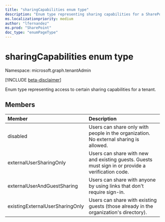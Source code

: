 ```yaml
---
title: "sharingCapabilities enum type"
description: "Enum type representing sharing capabilities for a SharePoint site or tenant."
ms.localizationpriority: medium
author: "lfernandez"
ms.prod: "SharePoint"
doc_type: "enumPageType"
---
```


# sharingCapabilities enum type

Namespace: microsoft.graph.tenantAdmin

[!INCLUDE [beta-disclaimer](../../includes/beta-disclaimer.md)]

Enum type representing access to certain sharing capabilities for a tenant.

## Members
|Member|Description|
|:---|:---|
| disabled                        | Users can share only with people in the organization. No external sharing is allowed.             |
| externalUserSharingOnly         | Users can share with new and existing guests. Guests must sign in or provide a verification code. |
| externalUserAndGuestSharing     | Users can share with anyone by using links that don't require sign-in.                            |
| existingExternalUserSharingOnly | Users can share with existing guests (those already in the organization's directory).             |